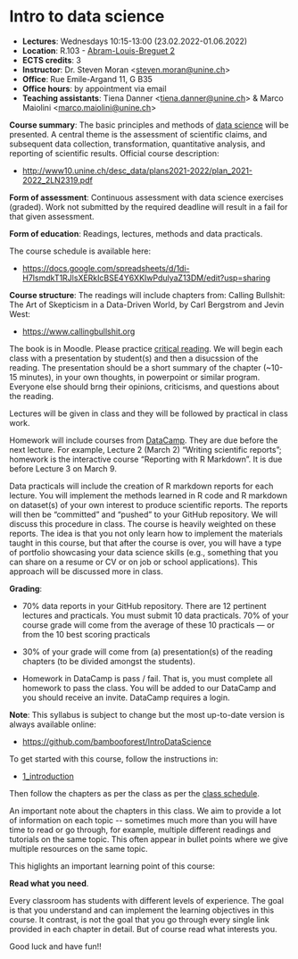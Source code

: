 # Intro to data science

* **Lectures**: Wednesdays 10:15-13:00 (23.02.2022-01.06.2022)
* **Location**: R.103 - [Abram-Louis-Breguet 2](https://goo.gl/maps/ADbAkHFfrKu1VBFU9)
* **ECTS credits**: 3
* **Instructor**: Dr. Steven Moran \<steven.moran@unine.ch\>
* **Office**: Rue Emile-Argand 11, G B35
* **Office hours**: by appointment via email
* **Teaching assistants**: Tiena Danner \<tiena.danner@unine.ch\> & Marco Maiolini \<marco.maiolini@unine.ch\>

**Course summary**: The basic principles and methods of [data science](https://en.wikipedia.org/wiki/Data_science) will be presented. A central theme is the assessment of scientific claims, and subsequent data collection, transformation, quantitative analysis, and reporting of scientific results. Official course description:

* http://www10.unine.ch/desc_data/plans2021-2022/plan_2021-2022_2LN2319.pdf

**Form of assessment**: Continuous assessment with data science exercises (graded). Work not submitted by the required deadline will result in a fail for that given assessment.

**Form of education**: Readings, lectures, methods and data practicals.

The course schedule is available here:

* https://docs.google.com/spreadsheets/d/1di-H7lsmdkT1RJlsXERkIcBSE4Y6XKIwPdulyaZ13DM/edit?usp=sharing

**Course structure**: The readings will include chapters from: Calling Bullshit: The Art of Skepticism in a Data-Driven World, by Carl Bergstrom and Jevin West: 

* https://www.callingbullshit.org

The book is in Moodle. Please practice [critical reading](https://faculty.washington.edu/ebender/critical_reading.pdf). We will begin each class with a presentation by student(s) and then a disucssion of the reading. The presentation should be a short summary of the chapter (~10-15 minutes), in your own thoughts, in powerpoint or similar program. Everyone else should brng their opinions, criticisms, and questions about the reading.

Lectures will be given in class and they will be followed by practical in class work.

Homework will include courses from [DataCamp](https://www.datacamp.com). They are due before the next lecture. For example, Lecture 2 (March 2) “Writing scientific reports”; homework is the interactive course “Reporting with R Markdown”. It is due before Lecture 3 on March 9.

Data practicals will include the creation of R markdown reports for each lecture. You will implement the methods learned in R code and R markdown on dataset(s) of your own interest to produce scientific reports. The reports will then be “committed” and “pushed” to your GitHub repository. We will discuss this procedure in class. The course is heavily weighted on these reports. The idea is that you not only learn how to implement the materials taught in this course, but that after the course is over, you will have a type of portfolio showcasing your data science skills (e.g., something that you can share on a resume or CV or on job or school applications). This approach will be discussed more in class.

**Grading**: 

* 70% data reports in your GitHub repository. There are 12 pertinent lectures and practicals. You must submit 10 data practicals. 70% of your course grade will come from the average of these 10 practicals — or from the 10 best scoring practicals 

* 30% of your grade will come from (a) presentation(s) of the reading chapters (to be divided amongst the students). 

* Homework in DataCamp is pass / fail. That is, you must complete all homework to pass the class. You will be added to our DataCamp and you should receive an invite. DataCamp requires a login.

**Note**: This syllabus is subject to change but the most up-to-date version is always available online:

* https://github.com/bambooforest/IntroDataScience

To get started with this course, follow the instructions in:

* [1_introduction](https://github.com/bambooforest/IntroDataScience/tree/main/1_introduction)

Then follow the chapters as per the class as per the [class schedule](https://docs.google.com/spreadsheets/d/1di-H7lsmdkT1RJlsXERkIcBSE4Y6XKIwPdulyaZ13DM/edit?usp=sharing).

An important note about the chapters in this class. We aim to provide a lot of information on each topic -- sometimes much more than you will have time to read or go through, for example, multiple different readings and tutorials on the same topic. This often appear in bullet points where we give multiple resources on the same topic.

This higlights an important learning point of this course:

**Read what you need**.

Every classroom has students with different levels of experience. The goal is that you understand and can implement the learning objectives in this course. It contrast, is not the goal that you go through every single link provided in each chapter in detail. But of course read what interests you.

Good luck and have fun!!
